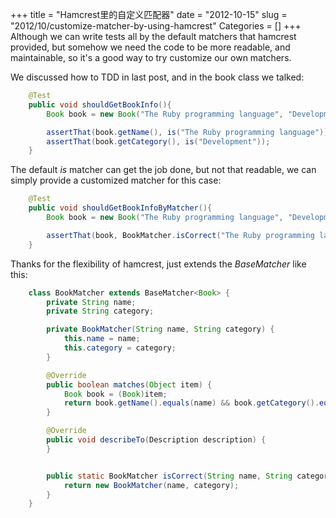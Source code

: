 +++
title = "Hamcrest里的自定义匹配器"
date = "2012-10-15"
slug = "2012/10/customize-matcher-by-using-hamcrest"
Categories = []
+++
Although we can write tests all by the default matchers that hamcrest provided, but somehow we need the code to be more readable, and maintainable, so it's a good way to try customize our own matchers.

We discussed how to TDD in last post, and in the book class we talked:
``` java
    @Test
    public void shouldGetBookInfo(){
        Book book = new Book("The Ruby programming language", "Development");

        assertThat(book.getName(), is("The Ruby programming language"));
        assertThat(book.getCategory(), is("Development"));
    } 
```
The default *is* matcher can get the job done, but not that readable, we can simply provide a customized matcher for this case:
``` java
    @Test
    public void shouldGetBookInfoByMatcher(){
        Book book = new Book("The Ruby programming language", "Development");

        assertThat(book, BookMatcher.isCorrect("The Ruby programming language", "Development"));
    }
```

Thanks for the flexibility of hamcrest, just extends the *BaseMatcher<T>* like this:
``` java
    class BookMatcher extends BaseMatcher<Book> {
        private String name;
        private String category;

        private BookMatcher(String name, String category) {
            this.name = name;
            this.category = category;
        }

        @Override
        public boolean matches(Object item) {
            Book book = (Book)item;
            return book.getName().equals(name) && book.getCategory().equals(category);
        }

        @Override
        public void describeTo(Description description) {
        }


        public static BookMatcher isCorrect(String name, String category) {
            return new BookMatcher(name, category);
        }
    }
```

